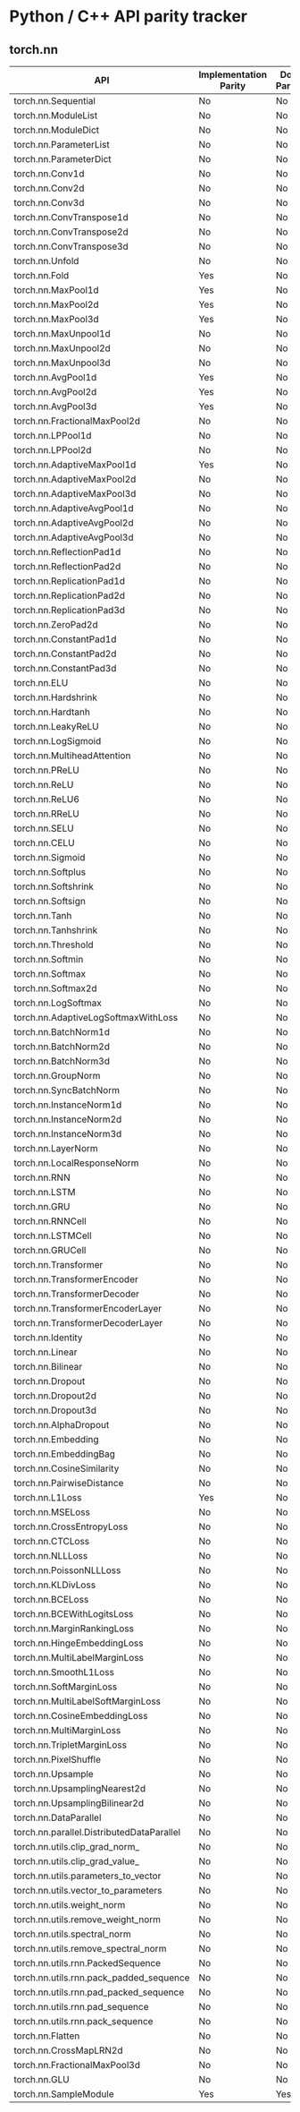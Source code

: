 # Python / C++ API parity tracker

## torch.nn

API | Implementation Parity | Doc Parity
------------- | ------------- | -------------
torch.nn.Sequential|No|No
torch.nn.ModuleList|No|No
torch.nn.ModuleDict|No|No
torch.nn.ParameterList|No|No
torch.nn.ParameterDict|No|No
torch.nn.Conv1d|No|No
torch.nn.Conv2d|No|No
torch.nn.Conv3d|No|No
torch.nn.ConvTranspose1d|No|No
torch.nn.ConvTranspose2d|No|No
torch.nn.ConvTranspose3d|No|No
torch.nn.Unfold|No|No
torch.nn.Fold|Yes|No
torch.nn.MaxPool1d|Yes|No
torch.nn.MaxPool2d|Yes|No
torch.nn.MaxPool3d|Yes|No
torch.nn.MaxUnpool1d|No|No
torch.nn.MaxUnpool2d|No|No
torch.nn.MaxUnpool3d|No|No
torch.nn.AvgPool1d|Yes|No
torch.nn.AvgPool2d|Yes|No
torch.nn.AvgPool3d|Yes|No
torch.nn.FractionalMaxPool2d|No|No
torch.nn.LPPool1d|No|No
torch.nn.LPPool2d|No|No
torch.nn.AdaptiveMaxPool1d|Yes|No
torch.nn.AdaptiveMaxPool2d|No|No
torch.nn.AdaptiveMaxPool3d|No|No
torch.nn.AdaptiveAvgPool1d|No|No
torch.nn.AdaptiveAvgPool2d|No|No
torch.nn.AdaptiveAvgPool3d|No|No
torch.nn.ReflectionPad1d|No|No
torch.nn.ReflectionPad2d|No|No
torch.nn.ReplicationPad1d|No|No
torch.nn.ReplicationPad2d|No|No
torch.nn.ReplicationPad3d|No|No
torch.nn.ZeroPad2d|No|No
torch.nn.ConstantPad1d|No|No
torch.nn.ConstantPad2d|No|No
torch.nn.ConstantPad3d|No|No
torch.nn.ELU|No|No
torch.nn.Hardshrink|No|No
torch.nn.Hardtanh|No|No
torch.nn.LeakyReLU|No|No
torch.nn.LogSigmoid|No|No
torch.nn.MultiheadAttention|No|No
torch.nn.PReLU|No|No
torch.nn.ReLU|No|No
torch.nn.ReLU6|No|No
torch.nn.RReLU|No|No
torch.nn.SELU|No|No
torch.nn.CELU|No|No
torch.nn.Sigmoid|No|No
torch.nn.Softplus|No|No
torch.nn.Softshrink|No|No
torch.nn.Softsign|No|No
torch.nn.Tanh|No|No
torch.nn.Tanhshrink|No|No
torch.nn.Threshold|No|No
torch.nn.Softmin|No|No
torch.nn.Softmax|No|No
torch.nn.Softmax2d|No|No
torch.nn.LogSoftmax|No|No
torch.nn.AdaptiveLogSoftmaxWithLoss|No|No
torch.nn.BatchNorm1d|No|No
torch.nn.BatchNorm2d|No|No
torch.nn.BatchNorm3d|No|No
torch.nn.GroupNorm|No|No
torch.nn.SyncBatchNorm|No|No
torch.nn.InstanceNorm1d|No|No
torch.nn.InstanceNorm2d|No|No
torch.nn.InstanceNorm3d|No|No
torch.nn.LayerNorm|No|No
torch.nn.LocalResponseNorm|No|No
torch.nn.RNN|No|No
torch.nn.LSTM|No|No
torch.nn.GRU|No|No
torch.nn.RNNCell|No|No
torch.nn.LSTMCell|No|No
torch.nn.GRUCell|No|No
torch.nn.Transformer|No|No
torch.nn.TransformerEncoder|No|No
torch.nn.TransformerDecoder|No|No
torch.nn.TransformerEncoderLayer|No|No
torch.nn.TransformerDecoderLayer|No|No
torch.nn.Identity|No|No
torch.nn.Linear|No|No
torch.nn.Bilinear|No|No
torch.nn.Dropout|No|No
torch.nn.Dropout2d|No|No
torch.nn.Dropout3d|No|No
torch.nn.AlphaDropout|No|No
torch.nn.Embedding|No|No
torch.nn.EmbeddingBag|No|No
torch.nn.CosineSimilarity|No|No
torch.nn.PairwiseDistance|No|No
torch.nn.L1Loss|Yes|No
torch.nn.MSELoss|No|No
torch.nn.CrossEntropyLoss|No|No
torch.nn.CTCLoss|No|No
torch.nn.NLLLoss|No|No
torch.nn.PoissonNLLLoss|No|No
torch.nn.KLDivLoss|No|No
torch.nn.BCELoss|No|No
torch.nn.BCEWithLogitsLoss|No|No
torch.nn.MarginRankingLoss|No|No
torch.nn.HingeEmbeddingLoss|No|No
torch.nn.MultiLabelMarginLoss|No|No
torch.nn.SmoothL1Loss|No|No
torch.nn.SoftMarginLoss|No|No
torch.nn.MultiLabelSoftMarginLoss|No|No
torch.nn.CosineEmbeddingLoss|No|No
torch.nn.MultiMarginLoss|No|No
torch.nn.TripletMarginLoss|No|No
torch.nn.PixelShuffle|No|No
torch.nn.Upsample|No|No
torch.nn.UpsamplingNearest2d|No|No
torch.nn.UpsamplingBilinear2d|No|No
torch.nn.DataParallel|No|No
torch.nn.parallel.DistributedDataParallel|No|No
torch.nn.utils.clip_grad_norm_|No|No
torch.nn.utils.clip_grad_value_|No|No
torch.nn.utils.parameters_to_vector|No|No
torch.nn.utils.vector_to_parameters|No|No
torch.nn.utils.weight_norm|No|No
torch.nn.utils.remove_weight_norm|No|No
torch.nn.utils.spectral_norm|No|No
torch.nn.utils.remove_spectral_norm|No|No
torch.nn.utils.rnn.PackedSequence|No|No
torch.nn.utils.rnn.pack_padded_sequence|No|No
torch.nn.utils.rnn.pad_packed_sequence|No|No
torch.nn.utils.rnn.pad_sequence|No|No
torch.nn.utils.rnn.pack_sequence|No|No
torch.nn.Flatten|No|No
torch.nn.CrossMapLRN2d|No|No
torch.nn.FractionalMaxPool3d|No|No
torch.nn.GLU|No|No
torch.nn.SampleModule|Yes|Yes
